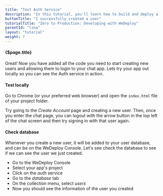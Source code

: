 ```yaml
---
title: "Test Auth Service"
description: "In this tutorial, you'll learn how to build and deploy a chat app with WeDeploy."
buttonTitle: "I successfully created a user"
tutorialTitle: "Zero to Production: Developing with WeDeploy"
parentId: "lsna"
layout: "tutorial"
weight: 7
---
```


#### {$page.title}

Great! Now you have added all the code you need to start creating new users and allowing them to login to your chat app. Lets try your app out locally so you can see the Auth service in action.

#### Test locally

Go to Chrome (or your preferred web browser) and open the `index.html` file of your project folder.

Try going to the _Create Account_ page and creating a new user. Then, once you enter the chat page, you can logout with the arrow button in the top left of the chat screen and then try signing in with that user again.

#### Check database

Whenever you create a new user, it will be added to your user database, and can be on the WeDeploy Console. Let's see check the database to see if we can see the user we just created.

<ul class="checklist">
  <li>Go to the WeDeploy Console</li>
  <li>Select your app's project</li>
  <li>Click on the <em>auth</em> service</li>
  <li>Go to the <em>database</em> tab</li>
  <li>On the collection menu, select <em>users</em></li>
  <li>Now you should see the information of the user you created</li>
</ul>
